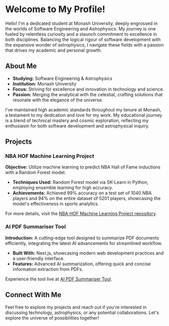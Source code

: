 # Welcome to My Profile!

Hello! I'm a dedicated student at Monash University, deeply engrossed in the worlds of Software Engineering and Astrophysics. My journey is one fueled by relentless curiosity and a staunch commitment to excellence in both disciplines. Balancing the logical rigour of software development with the expansive wonder of astrophysics, I navigate these fields with a passion that drives my academic and personal growth.

## About Me

- **Studying:** Software Engineering & Astrophysics
- **Institution:** Monash University
- **Focus:** Striving for excellence and innovation in technology and science.
- **Passion:** Merging the analytical with the celestial, crafting solutions that resonate with the elegance of the universe.

I've maintained high academic standards throughout my tenure at Monash, a testament to my dedication and love for my work. My educational journey is a blend of technical mastery and cosmic exploration, reflecting my enthusiasm for both software development and astrophysical inquiry.

## Projects

### NBA HOF Machine Learning Project

**Objective:** Utilize machine learning to predict NBA Hall of Fame inductions with a Random Forest model.

- **Techniques Used:** Random Forest model via SK-Learn in Python, employing ensemble learning for high accuracy.
- **Achievements:** Achieved 99% accuracy on a test set of 1040 NBA players and 94% on the entire dataset of 5201 players, showcasing the model's effectiveness in sports analytics.

For more details, visit the [NBA HOF Machine Learning Project repository](https://github.com/yourusername/nba-hof-project).

### AI PDF Summariser Tool

**Introduction:** A cutting-edge tool designed to summarize PDF documents efficiently, integrating the latest AI advancements for streamlined workflow.

- **Built With:** Next.js, showcasing modern web development practices and a user-friendly interface.
- **Features:** Advanced AI summarization, offering quick and concise information extraction from PDFs.

Experience the tool live at [AI PDF Summariser Tool](https://ai-summariser-pdf.vercel.app/).

## Connect With Me

Feel free to explore my projects and reach out if you're interested in discussing technology, astrophysics, or any potential collaborations. Let's explore the universe of possibilities together!
